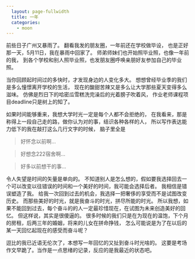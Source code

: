 ```yaml
---
  layout: page-fullwidth
  title: 一年
  categories:
    - moon
---
```


前些日子广州又暴雨了。
翻看我发的朋友圈，一年前还在学校做毕设，
也是正好那一天，5月11日，我在暴雨中回家了。
师弟师妹们也开始照毕业照，也像一年前的我，
到各个学校和别人照毕业照，也发朋友圈呼唤亲朋好友参加自己的毕业照。

当你回顾起时间过的多快时，才发现身边的人变化多大。
想想曾经毕业季的我们是多么憧憬离开学校的生活，
现在的酸甜苦辣又是多么让大学那些夏天变得多么滋味。
仿佛是烈日下的哈密瓜雪糕洗完澡后的光着膀子吹着风，
作业老师课程项目deadline只是树上的知了。

如果时间能够重来，我想大学时光一定是每个人都不会拒绝的，
在我看来，那是称得上一段自己走的路，做你认为对的事，结识各种各样的人，
所以写作表达能力低下的我在敲打这么几行文字的时候，
脑子里全是

> 好怀念以前啊...

> 好想念222宿舍啊...

> 好多以前想干的事...

令人失望是时间的矢量是单向的。
不知道别人是怎么想的，假如要我选择回去一个可以改变以往错误的时间和一个美好的时间，我可能会选择后者。
我相信是错误塑造了我。
给我一次回到过去的机会，我选择一把奢侈的享受而不是试图改变历史。
而那些美好的时光，就是我奋斗的时光，拼尽所能的时光。
所以我想，如果不能回到过去，每个奋斗的的人一定最珍惜现在，在试图为未来创造美好的回忆。
但这样说，其实是很傻逼的。
很多时候的我们只是在为现在的温饱，下个月的房租，后两三年的婚姻，将来的儿女在拼命挣钱，
怎么可能说是为了在以后的某一天回忆起现在的感受而奋斗呢？

逗比的我已近语无伦次了，本想写一年回忆的又扯到奋斗时光啥的。
这要是考场作文早跪了。当作是一点思绪的记录，反应的是我最近的状态吧。
